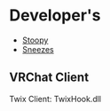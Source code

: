 
# Developer's
* [Stoopy](https://discordapp.com/users/855676964353867807)
* [Sneezes](https://discordapp.com/users/583413274608140288)

## VRChat Client 
Twix Client: TwixHook.dll
